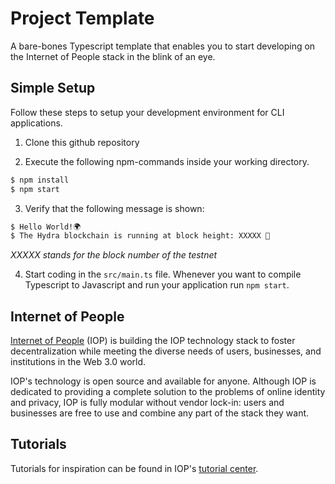 # Project Template

A bare-bones Typescript template that enables you to start developing on the Internet of People stack in the blink of an eye.

## Simple Setup

Follow these steps to setup your development environment for CLI applications.

1) Clone this github repository

2) Execute the following npm-commands inside your working directory.

```bash
$ npm install
$ npm start
```

3) Verify that the following message is shown:

```bash
$ Hello World!🌍
$ The Hydra blockchain is running at block height: XXXXX 🐉
```

*XXXXX stands for the block number of the testnet*

4) Start coding in the `src/main.ts` file. Whenever you want to compile Typescript to Javascript and run your application run `npm start`.

## Internet of People

[Internet of People](https://iop.global) (IOP) is building the IOP technology stack to foster decentralization while meeting the diverse needs of users, businesses, and institutions in the Web 3.0 world.

IOP's technology is open source and available for anyone. Although IOP is dedicated to providing a complete solution to the problems of online identity and privacy, IOP is fully modular without vendor lock-in: users and businesses are free to use and combine any part of the stack they want.

## Tutorials

Tutorials for inspiration can be found in IOP's [tutorial center](https://developer.iop.global/sdk/dac?id=tutorial-center).
